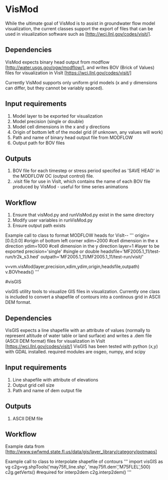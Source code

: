 # VisMod

While the ultimate goal of VisMod is to assist in groundwater flow model visualization,
the current classes support the export of files that can be used in visualization software
such as [http://wci.llnl.gov/codes/visit/].

## Dependencies

VisMod expects binary head output from modflow [http://water.usgs.gov/ogw/modflow/],
and writes BOV (Brick of Values) files for visualization in VisIt 
[https://wci.llnl.gov/codes/visit/]
 
Currently VisMod supports only uniform grid models (x and y dimensions can differ,
 but they cannot be variably spaced).
 
## Input requirements

1. Model layer to be exported for visualization
2. Model precision (single or double)
3. Model cell dimensions in the x and y directions
4. Origin of bottom left of the model grid (if unknown, any values will work)
5. Path and name of binary head output file from MODFLOW
6. Output path for BOV files

## Outputs

1. BOV file for each timestep or stress period specifed as
'SAVE HEAD' in the MODFLOW OC (output control) file.
2. .visit file for use in VisIt, which contains the name of each BOV
file produced by VisMod - useful for time series animations

## Workflow

1. Ensure that visMod.py and runVisMod.py exist in the same directory
2. Modify user variables in runVisMod.py
3. Ensure output path exists

Example call to class to format MODFLOW heads for VisIt--
'''
origin=[0.0,0.0]  #origin of bottom left corner
xdim=2000 #cell dimension in the x direction
ydim=1000 #cell dimension in the y direction
layer=1 #layer to be exported
precision='single' #single or double
headsfile='MF2005.1_11/test-run/tr2k_s3.hed'
outpath='MF2005.1_11/MF2005.1_11/test-run/visit/'

v=vm.visMod(layer,precision,xdim,ydim,origin,headsfile,outpath)
v.BOVheads()
'''

#visGIS

visGIS utility tools to visualize GIS files in visualization.
Currently one class is included to convert a shapefile of contours
into a continous grid in ASCII DEM format.

## Dependencies

VisGIS expects a line shapefile with an attribute of values (normally to represent
altitude of water table or land surface)
and writes a .dem file (ASCII DEM format) files for visualization in VisIt
[https://wci.llnl.gov/codes/visit/]
VisGIS has been tested with python (x,y) with GDAL installed.
required modules are osgeo, numpy, and scipy
  
## Input requirements

1. Line shapefile with attribute of elevations
2. Output grid cell size
3. Path and name of dem output file

## Outputs

1. ASCII DEM file

## Workflow
Example data from
[http://www.swfwmd.state.fl.us/data/gis/layer_library/category/potmaps]
    
Example call to class to interpolate shapefile of contours
'''
import visGIS as vg
c2g=vg.shpTools('may75fl_line.shp',
                'may75fl.dem','M75FLEL',500)
c2g.getVerts() #required for interp2dem
c2g.interp2dem()
'''